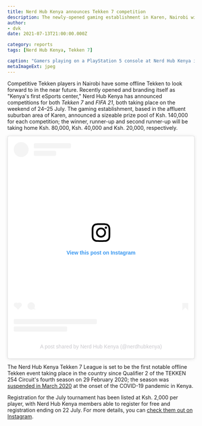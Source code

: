 ```yaml
---
title: Nerd Hub Kenya announces Tekken 7 competition
description: The newly-opened gaming establishment in Karen, Nairobi will be staging its first Tekken tournament towards the end of July.
author: 
- dvk
date: 2021-07-13T21:00:00.000Z

category: reports
tags: [Nerd Hub Kenya, Tekken 7]

caption: "Gamers playing on a PlayStation 5 console at Nerd Hub Kenya in Karen, Nairobi. (Photo: Nerd Hub Kenya)"
metaImageExt: jpeg
---
```

<p>Competitive Tekken players in Nairobi have some offline Tekken to look forward to in the near future. Recently opened and branding itself as "Kenya's first eSports center," Nerd Hub Kenya has announced competitions for both <em>Tekken 7</em> and <em>FIFA 21</em>,
    both taking place on the weekend of 24&ndash;25 July. The gaming establishment, based in the affluent suburban area of Karen, announced a sizeable prize pool of Ksh. 140,000 for each competition; the winner, runner-up and second runner-up will be
    taking home Ksh. 80,000, Ksh. 40,000 and Ksh. 20,000, respectively.</p>

<blockquote class="instagram-media mx-auto" data-instgrm-permalink="https://www.instagram.com/p/CQGP3lRCCT9/?utm_source=ig_embed&amp;utm_campaign=loading" data-instgrm-version="13" style=" background:#FFF; border:0; border-radius:3px; box-shadow:0 0 1px 0 rgba(0,0,0,0.5),0 1px 10px 0 rgba(0,0,0,0.15); margin: 1px; max-width:540px; min-width:326px; padding:0; width:99.375%; width:-webkit-calc(100% - 2px); width:calc(100% - 2px);">
    <div style="padding:16px;">
        <a href="https://www.instagram.com/p/CQGP3lRCCT9/?utm_source=ig_embed&amp;utm_campaign=loading" style=" background:#FFFFFF; line-height:0; padding:0 0; text-align:center; text-decoration:none; width:100%;" target="_blank">
            <div style=" display: flex; flex-direction: row; align-items: center;">
                <div style="background-color: #F4F4F4; border-radius: 50%; flex-grow: 0; height: 40px; margin-right: 14px; width: 40px;"></div>
                <div style="display: flex; flex-direction: column; flex-grow: 1; justify-content: center;">
                    <div style=" background-color: #F4F4F4; border-radius: 4px; flex-grow: 0; height: 14px; margin-bottom: 6px; width: 100px;"></div>
                    <div style=" background-color: #F4F4F4; border-radius: 4px; flex-grow: 0; height: 14px; width: 60px;"></div>
                </div>
            </div>
            <div style="padding: 19% 0;"></div>
            <div style="display:block; height:50px; margin:0 auto 12px; width:50px;"><svg width="50px" height="50px" viewBox="0 0 60 60" version="1.1" xmlns="https://www.w3.org/2000/svg" xmlns:xlink="https://www.w3.org/1999/xlink"><g stroke="none" stroke-width="1" fill="none" fill-rule="evenodd"><g transform="translate(-511.000000, -20.000000)" fill="#000000"><g><path d="M556.869,30.41 C554.814,30.41 553.148,32.076 553.148,34.131 C553.148,36.186 554.814,37.852 556.869,37.852 C558.924,37.852 560.59,36.186 560.59,34.131 C560.59,32.076 558.924,30.41 556.869,30.41 M541,60.657 C535.114,60.657 530.342,55.887 530.342,50 C530.342,44.114 535.114,39.342 541,39.342 C546.887,39.342 551.658,44.114 551.658,50 C551.658,55.887 546.887,60.657 541,60.657 M541,33.886 C532.1,33.886 524.886,41.1 524.886,50 C524.886,58.899 532.1,66.113 541,66.113 C549.9,66.113 557.115,58.899 557.115,50 C557.115,41.1 549.9,33.886 541,33.886 M565.378,62.101 C565.244,65.022 564.756,66.606 564.346,67.663 C563.803,69.06 563.154,70.057 562.106,71.106 C561.058,72.155 560.06,72.803 558.662,73.347 C557.607,73.757 556.021,74.244 553.102,74.378 C549.944,74.521 548.997,74.552 541,74.552 C533.003,74.552 532.056,74.521 528.898,74.378 C525.979,74.244 524.393,73.757 523.338,73.347 C521.94,72.803 520.942,72.155 519.894,71.106 C518.846,70.057 518.197,69.06 517.654,67.663 C517.244,66.606 516.755,65.022 516.623,62.101 C516.479,58.943 516.448,57.996 516.448,50 C516.448,42.003 516.479,41.056 516.623,37.899 C516.755,34.978 517.244,33.391 517.654,32.338 C518.197,30.938 518.846,29.942 519.894,28.894 C520.942,27.846 521.94,27.196 523.338,26.654 C524.393,26.244 525.979,25.756 528.898,25.623 C532.057,25.479 533.004,25.448 541,25.448 C548.997,25.448 549.943,25.479 553.102,25.623 C556.021,25.756 557.607,26.244 558.662,26.654 C560.06,27.196 561.058,27.846 562.106,28.894 C563.154,29.942 563.803,30.938 564.346,32.338 C564.756,33.391 565.244,34.978 565.378,37.899 C565.522,41.056 565.552,42.003 565.552,50 C565.552,57.996 565.522,58.943 565.378,62.101 M570.82,37.631 C570.674,34.438 570.167,32.258 569.425,30.349 C568.659,28.377 567.633,26.702 565.965,25.035 C564.297,23.368 562.623,22.342 560.652,21.575 C558.743,20.834 556.562,20.326 553.369,20.18 C550.169,20.033 549.148,20 541,20 C532.853,20 531.831,20.033 528.631,20.18 C525.438,20.326 523.257,20.834 521.349,21.575 C519.376,22.342 517.703,23.368 516.035,25.035 C514.368,26.702 513.342,28.377 512.574,30.349 C511.834,32.258 511.326,34.438 511.181,37.631 C511.035,40.831 511,41.851 511,50 C511,58.147 511.035,59.17 511.181,62.369 C511.326,65.562 511.834,67.743 512.574,69.651 C513.342,71.625 514.368,73.296 516.035,74.965 C517.703,76.634 519.376,77.658 521.349,78.425 C523.257,79.167 525.438,79.673 528.631,79.82 C531.831,79.965 532.853,80.001 541,80.001 C549.148,80.001 550.169,79.965 553.369,79.82 C556.562,79.673 558.743,79.167 560.652,78.425 C562.623,77.658 564.297,76.634 565.965,74.965 C567.633,73.296 568.659,71.625 569.425,69.651 C570.167,67.743 570.674,65.562 570.82,62.369 C570.966,59.17 571,58.147 571,50 C571,41.851 570.966,40.831 570.82,37.631"></path></g></g></g></svg></div>
            <div style="padding-top: 8px;">
                <div style=" color:#3897f0; font-family:Arial,sans-serif; font-size:14px; font-style:normal; font-weight:550; line-height:18px;"> View this post on Instagram</div>
            </div>
            <div style="padding: 12.5% 0;"></div>
            <div style="display: flex; flex-direction: row; margin-bottom: 14px; align-items: center;">
                <div>
                    <div style="background-color: #F4F4F4; border-radius: 50%; height: 12.5px; width: 12.5px; transform: translateX(0px) translateY(7px);"></div>
                    <div style="background-color: #F4F4F4; height: 12.5px; transform: rotate(-45deg) translateX(3px) translateY(1px); width: 12.5px; flex-grow: 0; margin-right: 14px; margin-left: 2px;"></div>
                    <div style="background-color: #F4F4F4; border-radius: 50%; height: 12.5px; width: 12.5px; transform: translateX(9px) translateY(-18px);"></div>
                </div>
                <div style="margin-left: 8px;">
                    <div style=" background-color: #F4F4F4; border-radius: 50%; flex-grow: 0; height: 20px; width: 20px;"></div>
                    <div style=" width: 0; height: 0; border-top: 2px solid transparent; border-left: 6px solid #f4f4f4; border-bottom: 2px solid transparent; transform: translateX(16px) translateY(-4px) rotate(30deg)"></div>
                </div>
                <div style="margin-left: auto;">
                    <div style=" width: 0px; border-top: 8px solid #F4F4F4; border-right: 8px solid transparent; transform: translateY(16px);"></div>
                    <div style=" background-color: #F4F4F4; flex-grow: 0; height: 12px; width: 16px; transform: translateY(-4px);"></div>
                    <div style=" width: 0; height: 0; border-top: 8px solid #F4F4F4; border-left: 8px solid transparent; transform: translateY(-4px) translateX(8px);"></div>
                </div>
            </div>
            <div style="display: flex; flex-direction: column; flex-grow: 1; justify-content: center; margin-bottom: 24px;">
                <div style=" background-color: #F4F4F4; border-radius: 4px; flex-grow: 0; height: 14px; margin-bottom: 6px; width: 224px;"></div>
                <div style=" background-color: #F4F4F4; border-radius: 4px; flex-grow: 0; height: 14px; width: 144px;"></div>
            </div>
        </a>
        <p style=" color:#c9c8cd; font-family:Arial,sans-serif; font-size:14px; line-height:17px; margin-bottom:0; margin-top:8px; overflow:hidden; padding:8px 0 7px; text-align:center; text-overflow:ellipsis; white-space:nowrap;"><a href="https://www.instagram.com/p/CQGP3lRCCT9/?utm_source=ig_embed&amp;utm_campaign=loading" style=" color:#c9c8cd; font-family:Arial,sans-serif; font-size:14px; font-style:normal; font-weight:normal; line-height:17px; text-decoration:none;"
                target="_blank">A post shared by Nerd Hub Kenya (@nerdhubkenya)</a></p>
    </div>
</blockquote>
<script async src="//www.instagram.com/embed.js"></script>

<p>The Nerd Hub Kenya Tekken 7 League is set to be the first notable offline Tekken event taking place in the country since Qualifier 2 of the TEKKEN 254 Circuit's fourth season on 29 February 2020; the season was <a href="/news/2020/04/13/circuit-suspended"
        target="_blank">suspended in March 2020</a> at the onset of the COVID-19 pandemic in Kenya.</p>

<aside>
    <p>Registration for the July tournament has been listed at Ksh. 2,000 per player, with Nerd Hub Kenya members able to register for free and registration ending on 22 July. For more details, you can <a href="https://www.instagram.com/nerdhubkenya/" target="_blank">check them out on Instagram</a>.</p>
</aside>